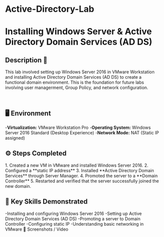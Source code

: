 # Active-Directory-Lab
<h1>Installing Windows Server & Active Directory Domain Services (AD DS) </h1>

<h2>Description 🧠 </h2>
<p>This lab involved setting up Windows Server 2016 in VMware Workstation and installing Active Directory Domain Services (AD DS) to create a functional domain environment. This is the foundation for future labs involving user managerment, Group Policy, and network configuration.  </p>
<br />

<h2>🖥️ Environment</h2>

-**Virtualization:** VMware Workstation Pro
-**Operating System:** Windows Server 2016 Standard (Desktop Experience)
-**Network Mode:** NAT (Static IP assigned)

<h2>⚙️ Steps Completed </h2>
1. Created a new VM in VMware and installed Windows Server 2016. 
2. Configured a **static IP address**</b>
3. Installed **Active Directory Domain Services** through Server Manager. </b>
4. Promoted the server to a **Domain Controller**</b>
5. Restarted and verified that the server successfully joined the new domain. </b>

<h2>🧩 Key Skills Demonstrated </h2>
-Installing and configuring Windows Server 2016 
-Setting up Active Directory Domain Services (AD DS)
-Promoting a server to Domain Controller   
-Configuring static IP 
-Understanding basic networking in VMware 
 📸 Screenshots / Video

